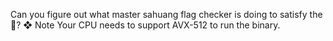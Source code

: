 Can you figure out what master sahuang flag checker is doing to satisfy the 🐸?
❖ Note
Your CPU needs to support AVX-512 to run the binary.
